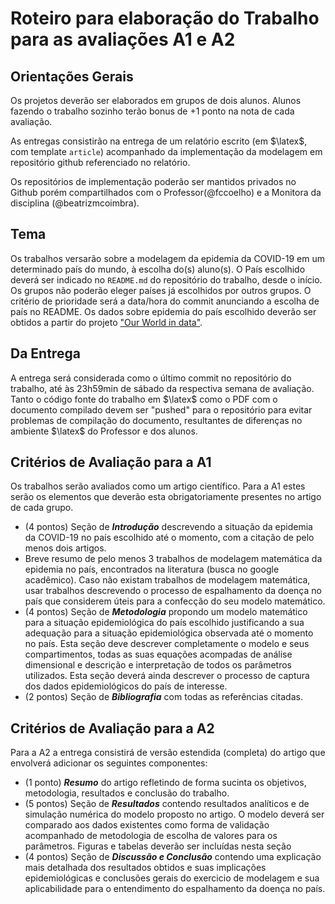 # Roteiro para elaboração do Trabalho para as avaliações A1 e A2

## Orientações Gerais

Os projetos deverão ser elaborados em grupos de dois alunos. Alunos fazendo o trabalho sozinho terão bonus de +1 ponto na nota de cada avaliação.

As entregas consistirão na entrega de um relatório escrito (em $\latex$, com template `article`) acompanhado da implementação da modelagem em repositório github referenciado no relatório. 

Os repositórios de implementação poderão ser mantidos privados no Github porém compartilhados com o Professor(@fccoelho)  e a Monitora da disciplina (@beatrizmcoimbra).

## Tema

Os trabalhos versarão sobre a modelagem da epidemia da COVID-19 em um determinado país do mundo, à escolha do(s) aluno(s). O País escolhido deverá ser indicado no `README.md` do repositório do trabalho, desde o início. Os grupos não poderão eleger países já escolhidos por outros grupos. O critério de prioridade será a data/hora do commit anunciando a escolha de país no README. Os dados sobre  epidemia do país escolhido deverão ser obtidos a partir do projeto ["Our World in data"](https://ourworldindata.org/coronavirus).

## Da Entrega

A entrega será considerada como o último commit no repositório do trabalho, até às 23h59min de sábado da respectiva semana de avaliação. Tanto o código fonte do trabalho em $\latex$ como o PDF com o documento compilado devem ser "pushed" para o repositório para evitar problemas de compilação do documento, resultantes de diferenças no ambiente $\latex$ do Professor e dos alunos.

## Critérios de Avaliação para a A1

Os trabalhos serão avaliados como um artigo científico. Para a A1 estes serão os elementos que deverão esta obrigatoriamente presentes no artigo de cada grupo.

* (4 pontos) Seção de ***Introdução*** descrevendo a situação da epidemia da COVID-19 no país escolhido até o momento, com a citação de pelo menos dois artigos.
* Breve resumo de pelo menos 3 trabalhos de modelagem matemática da epidemia no país, encontrados na literatura (busca no google acadêmico). Caso não existam trabalhos de modelagem matemática, usar trabalhos descrevendo o processo de espalhamento da doença no país que considerem úteis para a confecção do seu modelo matemático.
* (4 pontos) Seção de ***Metodologia*** propondo um modelo matemático para a situação epidemiológica do país escolhido justificando a sua adequação para a situação epidemiológica observada até o momento no país. Esta seção deve descrever completamente o modelo e seus compartimentos, todas as suas equações acompadas de análise dimensional e descrição e interpretação de todos os parâmetros utilizados. Esta seção deverá ainda descrever o processo de captura dos dados epidemiológicos do país de interesse.
* (2 pontos) Seção de ***Bibliografia*** com todas as referências citadas.

## Critérios de Avaliação para a A2

Para a A2 a entrega consistirá de versão estendida (completa) do artigo que envolverá adicionar os seguintes componentes:

* (1 ponto) ***Resumo*** do artigo refletindo de forma sucinta os objetivos, metodologia, resultados e conclusão do trabalho.
* (5 pontos) Seção de ***Resultados*** contendo resultados analíticos e de simulação numérica do modelo proposto no artigo. O modelo deverá ser comparado aos dados existentes como forma de validação acompanhado de metodologia de escolha de valores para os parâmetros. Figuras e tabelas deverão ser incluídas nesta seção
* (4 pontos) Seção de ***Discussão e Conclusão*** contendo uma explicação mais detalhada dos resultados obtidos e suas implicações epidemiológicas e conclusões gerais do exercicio de modelagem e sua aplicabilidade para o entendimento do espalhamento da doença no país.
